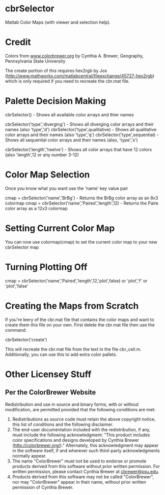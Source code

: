 # cbrSelector
Matlab Color Maps (with viewer and selection help).

# Credit
Colors from www.colorbrewer.org by Cynthia A. Brewer, Geography, Pennsylvania State University

The create portion of this requires hex2rgb by Jos (http://www.mathworks.com/matlabcentral/fileexchange/45727-hex2rgb)
which is only required if you need to recreate the cbr.mat file.

# Palette Decision Making 
cbrSelector() - Shows all available color arrays and thier names

cbrSelector('type','diverging') - Shows all diverging color arrays and their names (also 'type','d')
cbrSelector('type',qualitative) - Shows all qualitative color arrays and their names (also 'type','q')
cbrSelector('type',sequential)  - Shows all sequential color arrays and their names (also, 'type','s')

cbrSelector('length','twelve') - Shows all color arrays that have 12 colors (also 'length',12 or any number 3-12)

# Color Map Selection
Once you know what you want use the 'name' key value pair

cmap = cbrSelector('name','BrBg') - Returns the BrBg color array as an 8x3 colormap
cmap = cbrSelector('name','Paired','length',12) - Returns the Paire color array as a 12x3 colormap

# Setting Current Color Map
You can now use colormap(cmap) to set the current color map to your new cbrSelector map

# Turning Plotting Off
cmap = cbrSelector('name','Paired','length',12,'plot',false) or 'plot','f' or 'plot','false'

# Creating the Maps from Scratch
If you're leery of the cbr.mat file that contains the color maps and want to create them this file on your own. First delete the cbr.mat file then use the command:

cbrSelector('create')

This will recreate the cbr.mat file from the text in the file cbr_cell.m. Additionally, you can use this to add extra color pallets.

# Other Licensey Stuff
## Per the ColorBrewer Website
Redistribution and use in source and binary forms, with or without modification, are permitted provided that the following conditions are met: 
1. Redistributions as source code must retain the above copyright notice, this list of conditions and the following disclaimer. 
2. The end-user documentation included with the redistribution, if any, must include the following acknowledgment: 
"This product includes color specifications and designs developed by Cynthia Brewer (http://colorbrewer.org/)." 
Alternately, this acknowledgment may appear in the software itself, if and wherever such third-party acknowledgments normally appear. 
4. The name "ColorBrewer" must not be used to endorse or promote products derived from this software without prior written permission. For written permission, please contact Cynthia Brewer at cbrewer@psu.edu. 
5. Products derived from this software may not be called "ColorBrewer", nor may "ColorBrewer" appear in their name, without prior written permission of Cynthia Brewer.
